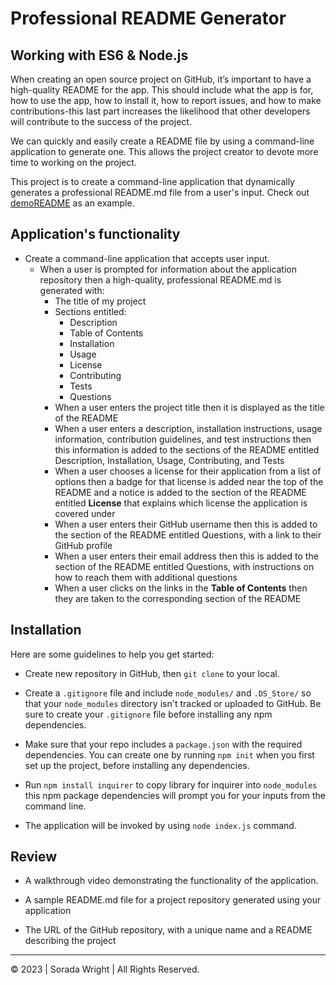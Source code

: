 # Professional README Generator

## Working with ES6 & Node.js

When creating an open source project on GitHub, it’s important to have a high-quality README for the app. This should include what the app is for, how to use the app, how to install it, how to report issues, and how to make contributions-this last part increases the likelihood that other developers will contribute to the success of the project. 

We can quickly and easily create a README file by using a command-line application to generate one. This allows the project creator to devote more time to working on the project.

This project is to create a command-line application that dynamically generates a professional README.md file from a user's input. Check out [demoREADME](https://github.com/SoradaW/Professional-README-Generator/blob/main/demoREADME.md) as an example.
 
## Application's functionality

* Create a command-line application that accepts user input.
  * When a user is prompted for information about the application repository then a high-quality, professional README.md is generated with:
    * The title of my project 
    * Sections entitled:
      * Description 
      * Table of Contents 
      * Installation 
      * Usage 
      * License 
      * Contributing 
      * Tests 
      * Questions
    * When a user enters the project title then it is displayed as the title of the README
    * When a user enters a description, installation instructions, usage information, contribution guidelines, and test instructions then this information is added to the sections of the README entitled Description, Installation, Usage, Contributing, and Tests
    * When a user chooses a license for their application from a list of options then a badge for that license is added near the top of the README and a notice is added to the section of the README entitled **License** that explains which license the application is covered under
    * When a user enters their GitHub username then this is added to the section of the README entitled Questions, with a link to their GitHub profile
    * When a user enters their email address then this is added to the section of the README entitled Questions, with instructions on how to reach them with additional questions
    * When a user clicks on the links in the **Table of Contents** then they are taken to the corresponding section of the README

## Installation

Here are some guidelines to help you get started:

* Create new repository in GitHub, then `git clone` to your local.

* Create a `.gitignore` file and include `node_modules/` and `.DS_Store/` so that your `node_modules` directory isn't tracked or uploaded to GitHub. Be sure to create your `.gitignore` file before installing any npm dependencies.

* Make sure that your repo includes a `package.json` with the required dependencies. You can create one by running `npm init` when you first set up the project, before installing any dependencies.

* Run `npm install inquirer` to copy library for inquirer into `node_modules` this npm package dependencies will prompt you for your inputs from the command line.

* The application will be invoked by using `node index.js` command.

## Review

* A walkthrough video demonstrating the functionality of the application.

* A sample README.md file for a project repository generated using your application

* The URL of the GitHub repository, with a unique name and a README describing the project

---

© 2023 | Sorada Wright | All Rights Reserved.
